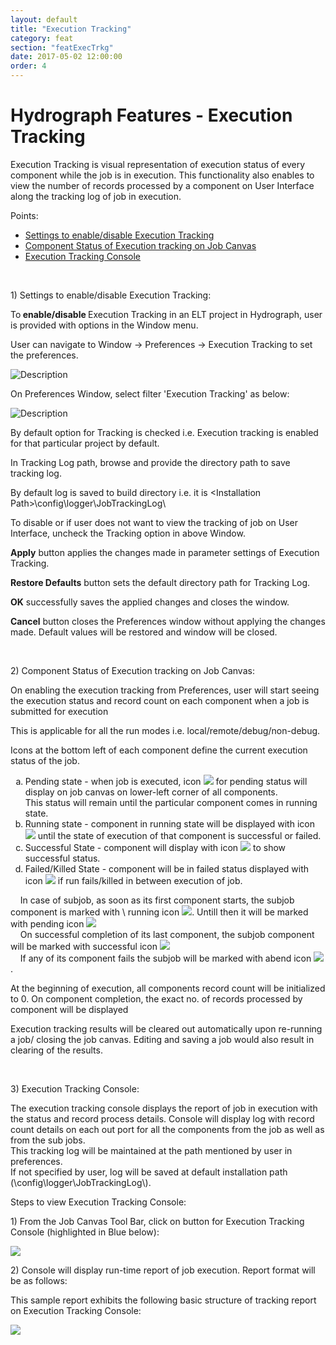 ```yaml
---
layout: default
title: "Execution Tracking"
category: feat
section: "featExecTrkg"
date: 2017-05-02 12:00:00
order: 4
---
```



<div class="page-header">
  <h1>Hydrograph Features - Execution Tracking</h1>
</div>

<html>
<body>
<p><span>Execution Tracking is visual representation of execution status of every component while the job is in execution.
This functionality also enables to view the number of records processed by a component on User Interface along the tracking
log of job in execution.</span></p>
<p><span class="header-2">Points:</span></p>

<ul>
	<li><span><a href="#Enable-Disable-Execution-Tracking"> Settings to enable/disable Execution Tracking</a></span></li>
	<li><span><a href="#Execution-tracking-on-Job-Canvas"> Component Status of Execution tracking on Job Canvas</a></span></li>
	<li><span><a href="#Execution-Tracking-Console"> Execution Tracking Console</a></span></li>
</ul>

<p>&nbsp;</p>

<p><span class="header-2"><a name="Enable-Disable-Execution-Tracking"></a>1) Settings to enable/disable Execution Tracking:</span></p>
<p><span>To<strong> enable/disable </strong>Execution Tracking in&nbsp;an ELT project in Hydrograph, user is provided with options in the Window menu.</span></p>
<p><span>User can navigate to Window -&gt; Preferences -&gt; Execution Tracking to set the preferences.</span></p>
<p><img src="{{ site.baseurl }}/assets/img/featExecTrkg/Execution_Tracking_1.png" alt="Description"></p>


<p><span>On Preferences Window, select filter 'Execution Tracking' as below:</span></p>
<p><img src="{{ site.baseurl }}/assets/img/featExecTrkg/Execution_Tracking_2.png" alt="Description"></p>


<p><span>By default option for Tracking is checked i.e. Execution tracking is enabled for that particular project by default.</span></p>
<p><span>In Tracking Log path, browse and provide the directory path to save tracking log.</span></p>
<p><span>By default log is saved to build directory i.e. it is &lt;Installation Path&gt;\config\logger\JobTrackingLog\</span></p>
<p><span>To disable or if user does not want to view the tracking of job on User Interface, uncheck the Tracking option in above Window.</span></p>
<p><span><strong>Apply</strong> button applies the changes made in parameter settings of Execution Tracking.</span></p>
<p><span><strong>Restore Defaults</strong> button sets the default directory path for Tracking Log.</span></p>
<p><span><strong>OK</strong> successfully saves the applied changes and closes the window.</span></p>
<p><span><strong>Cancel</strong> button closes the Preferences window without applying the changes made. Default values will be restored and window will be closed.</span></p>
<p>&nbsp;</p>


<p><span class="header-2"><a name="Execution-tracking-on-Job-Canvas"></a> 2) Component Status of Execution tracking on Job Canvas:</span></p>
<p><span>On enabling the execution tracking from Preferences, user will start seeing the execution status and record count on each component when
a job is submitted for execution</span></p>
<p><span>This is applicable for all the run modes i.e. local/remote/debug/non-debug.</span></p>


<p><span>Icons at the bottom left of each component define the current execution status of the job.</span></p>
<ol>
<li type="a"><span>Pending state - when job is executed, icon <img src="{{ site.baseurl }}/assets/img/featExecTrkg/Execution_Tracking_Pending_Status.png"> for pending
status will display on job canvas on lower-left corner of all components.<br>
This status will remain until the particular component comes in running state.</span></li>
<li type="a"><span>Running state - component in running state will be displayed with icon
<img src="{{ site.baseurl }}/assets/img/featExecTrkg/Execution_Tracking_Running_Status.png"> until the state of execution of that
component is successful or failed.</span></li>
<li type="a"><span>Successful State  - component will display with icon <img src="{{ site.baseurl }}/assets/img/featExecTrkg/Execution_Tracking_Completed_Status.png">
to show successful status.</span></li>
<li type="a"><span>Failed/Killed State  - component will be in failed status displayed with icon
<img src="{{ site.baseurl }}/assets/img/featExecTrkg/Execution_Tracking_Failed_Status.png"> if run fails/killed in between execution of job.</span></li>
</ol>


<p><span>&nbsp;&nbsp;&nbsp; In case of subjob, as soon as its first component starts, the subjob component is marked with \
running icon <img src="{{ site.baseurl }}/assets/img/featExecTrkg/Execution_Tracking_Running_Status.png">. Untill then it will
be marked with pending icon <img src="{{ site.baseurl }}/assets/img/featExecTrkg/Execution_Tracking_Pending_Status.png">
<br>&nbsp;&nbsp;&nbsp; On successful completion of its last component, the subjob component will be marked with successful icon
<img src="{{ site.baseurl }}/assets/img/featExecTrkg/Execution_Tracking_Subjob_Success_Status.png">
<br>&nbsp;&nbsp;&nbsp; If any of its component fails the subjob will be marked with abend icon
<img src="{{ site.baseurl }}/assets/img/featExecTrkg/Execution_Tracking_Failed_Status.png">.</span></p>


<p><span>At the beginning of execution, all components record count will be initialized to 0. On component completion, the exact no. of
records processed by component will be displayed </span></p>

<p><span>Execution tracking results will be cleared out automatically upon re-running a job/ closing the job canvas. Editing and saving a job would
also result in clearing of the results.</span></p>

<br>

<p><span class="header-2"><a name="Execution-Tracking-Console"></a>3) Execution Tracking Console:</span></p>
<p><span>The execution tracking console displays the report of job in execution with the status and record process details. Console will display log with record
count details on each out port for all the components from the job as well as from the sub jobs.
<br>This tracking log will be maintained at the path mentioned by user in preferences.<br>If not specified by user, log will
be saved at default installation path (<installation path="">\config\logger\JobTrackingLog\).
</installation></span></p>

<p><span>Steps to view Execution Tracking Console:</span></p>

<p><span>1) From the Job Canvas Tool Bar, click on button for Execution Tracking Console (highlighted in Blue below):</span></p>
<p><img src="{{ site.baseurl }}/assets/img/featExecTrkg/Execution_Tracking_3.png"></p>

<p><span>2) Console will display run-time report of job execution. Report format will be as follows:</span></p>

<p><span>This sample report exhibits the following basic structure of tracking report on Execution Tracking Console:</span></p>
<img src="{{ site.baseurl }}/assets/img/featExecTrkg/Execution_Tracking_4.png">



</body></html>
    
